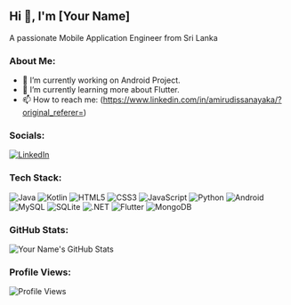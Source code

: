 ## Hi 👋, I'm [Your Name]

A passionate Mobile Application Engineer from Sri Lanka

### About Me:

- 🔭 I’m currently working on Android Project.
- 🌱 I’m currently learning more about Flutter.
- 📫 How to reach me: (https://www.linkedin.com/in/amirudissanayaka/?original_referer=)

### Socials:

[![LinkedIn](https://img.shields.io/badge/LinkedIn-blue?logo=linkedin&logoColor=white)](https://www.linkedin.com/in/amirudissanayaka/?original_referer=)

### Tech Stack:

![Java](https://img.shields.io/badge/Java-ED8B00?style=for-the-badge&logo=java&logoColor=white)
![Kotlin](https://img.shields.io/badge/Kotlin-0095D5?style=for-the-badge&logo=kotlin&logoColor=white)
![HTML5](https://img.shields.io/badge/HTML5-E34F26?style=for-the-badge&logo=html5&logoColor=white)
![CSS3](https://img.shields.io/badge/CSS3-1572B6?style=for-the-badge&logo=css3&logoColor=white)
![JavaScript](https://img.shields.io/badge/JavaScript-323330?style=for-the-badge&logo=javascript&logoColor=F7DF1E)
![Python](https://img.shields.io/badge/Python-3776AB?style=for-the-badge&logo=python&logoColor=white)
![Android](https://img.shields.io/badge/Android-3DDC84?style=for-the-badge&logo=android&logoColor=white)
![MySQL](https://img.shields.io/badge/MySQL-00000F?style=for-the-badge&logo=mysql&logoColor=white)
![SQLite](https://img.shields.io/badge/SQLite-07405E?style=for-the-badge&logo=sqlite&logoColor=white)
![.NET](https://img.shields.io/badge/.NET-5C2D91?style=for-the-badge&logo=dot-net&logoColor=white)
![Flutter](https://img.shields.io/badge/Flutter-02569B?style=for-the-badge&logo=flutter&logoColor=white)
![MongoDB](https://img.shields.io/badge/MongoDB-4EA94B?style=for-the-badge&logo=mongodb&logoColor=white)

### GitHub Stats:

![Your Name's GitHub Stats](https://github-readme-stats.vercel.app/api?username=YourUsername&show_icons=true)

### Profile Views:

![Profile Views](https://komarev.com/ghpvc/?username=YourUsername)

